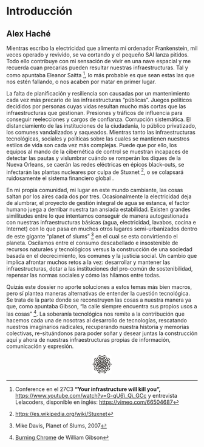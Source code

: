 Introducción 
=============

Alex Haché 
-----------

Mientras escribo la electricidad que alimenta mi ordenador Frankenstein, mil veces operado y revivido, se va cortando y el pequeño SAI lanza pitidos. Todo ello contribuye con mi sensación de vivir en una nave espacial y me recuerda cuan precarias pueden resultar nuestras infraestructuras. Tal y como apuntaba Eleanor Saitta [^1], lo más probable es que sean estas las que nos estén fallando, o nos acaben por matar en primer lugar.

La falta de planificación y resiliencia son causadas por un mantenimiento cada vez más precario de las infraestructuras “públicas”. Juegos políticos decididos por personas cuyas vidas resultan mucho más cortas que las infraestructuras que gestionan. Presiones y tráficos de influencia para conseguir reelecciones y cargos de confianza. Corrupción sistemática. El distanciamiento de las instituciones de la ciudadanía, lo público privatizado, los comunes vandalizados y saqueados. Mientras tanto las infraestructuras tecnológicas, sociales y políticas sobre las cuales se mantienen nuestros estilos de vida son cada vez más complejas. Puede que por ello, los equipos al mando de la cibernética de control se muestran incapaces de detectar las pautas y vislumbrar cuándo se romperán los diques de la Nueva Orleans, se caerán las redes eléctricas en épicos black-outs, se infectarán las plantas nucleares por culpa de Stuxnet [^2], o se colapsará ruidosamente el sistema financiero global .

En mi propia comunidad, mi lugar en este mundo cambiante, las cosas saltan por los aires cada dos por tres. Ocasionalmente la electricidad deja de alumbrar, el proyecto de gestión integral de agua se estanca, el factor humano juega a derribar nuestra tan ansiada estabilidad. Existen grandes similitudes entre lo que intentamos conseguir de manera autogestionada con nuestras infraestructuras básicas (agua, electricidad, lavabos, cocina e Internet) con lo que pasa en muchos otros lugares semi-urbanizados dentro de este gigante “planet of slums” [^3] en el cual se esta convirtiendo el planeta. Oscilamos entre el consumo descabellado e insostenible de recursos naturales y tecnológicos versus la construcción de una sociedad basada en el decrecimiento, los comunes y la justicia social. Un cambio que implica afrontar muchos retos a la vez: desarrollar y mantener las infraestructuras, dotar a las instituciones del pro-común de sostenibilidad, repensar las normas sociales y cómo las hilamos entre todas.

Quizás este dossier no aporte soluciones a estos temas más bien macros, pero sí plantea maneras alternativas de entender la cuestión tecnológica. Se trata de la parte donde se reconstruyen las cosas a nuestra manera ya que, como apuntaba Gibson, “la calle siempre encuentra sus propios usos a las cosas” [^4]. La soberanía tecnológica nos remite a la contribución que hacemos cada una de nosotras al desarrollo de tecnologías, rescatando nuestros imaginarios radicales, recuperando nuestra historia y memorias colectivas, re-situándonos para poder soñar y desear juntas la construcción aquí y ahora de nuestras infraestructuras propias de información, comunicación y expresión.

[^1]: Conference en el 27C3 **“Your infrastructure will kill you”,**
https://www.youtube.com/watch?v=G-qU6\_Q\_GCc y entrevista Lelacoders, disponible en inglés: https://vimeo.com/66504687

[^2]: https://es.wikipedia.org/wiki/Stuxnet

[^3]: Mike Davis, Planet of Slums, 2007

[^4]: [Burning Chrome](http://en.wikipedia.org/wiki/Burning_Chrome) de William Gibson

<p align="center"><img src="content/media/end0.png"></p>

